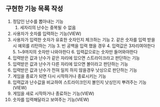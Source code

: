 ## 구현한 기능 목록 작성
1. 정답인 난수를 뽑아내는 기능
    1. 세자리의 난수는 중복될 수 없음
2. 사용자가 숫자를 입력하는 기능(VIEW)
3. 사용자가 입력한 숫자가 유효한 숫자인지 체크하는 기능
    2. 같은 숫자를 입력 받을 시 예외를 리턴하는 기능
    3. 빈 공백을 입력 했을 경우
    4. 입력값은 3자리여야한다
    5. 1~9까지의 숫자만 나와야한다
    6. 입력값으로는 숫자만 들어와야한다
4. 입력받은 값과 난수가 같은 자리에 있으면 스트라이크라고 판단하는 기능
5. 입력받은 값과 난수가 다른 자리에 있으면 볼이라고 판단하는 기능
6. 입력받은 값과 난수가 전혀 일치 하지 않을경우 낫싱으로 판단하는 기능
7. 게임을 종료가 되면 다시 시작하거나 종료시키는 기능
8. 입력값과 난수값을 비교하여 스트라이크인지 볼인지 낫싱인지 뿌려주는 기능(VIEW)
9. 게임을 새로 시작하거나 종료하는 기능(VIEW)
10. 숫자를 입력해달라고 보여주는 기능(VIEW)
